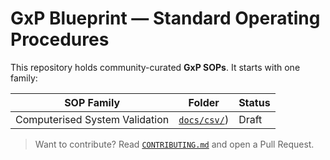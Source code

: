 # GxP Blueprint — Standard Operating Procedures

This repository holds community-curated **GxP SOPs**.
It starts with one family:

| SOP Family | Folder | Status |
|------------|--------|--------|
| Computerised System Validation | [`docs/csv/`](docs/csv/_main.md)) | Draft |

> Want to contribute?  Read [`CONTRIBUTING.md`](CONTRIBUTING.md) and open a Pull Request.
